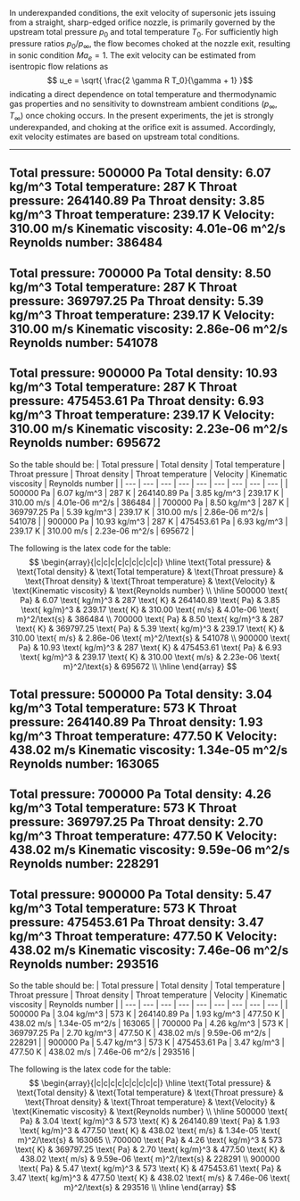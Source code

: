 In underexpanded conditions, the exit velocity of supersonic jets issuing from a straight, sharp-edged orifice nozzle, is primarily governed by the upstream total pressure $p_0$ and total temperature $T_0$.  For sufficiently high pressure ratios $p_0/p_{\infty}$, the flow becomes choked at the nozzle exit, resulting in sonic condition $Ma_e =1$. The exit velocity can be estimated from isentropic flow relations as
$$
u_e = \sqrt{ \frac{2 \gamma R T_0}{\gamma + 1} }​​
$$
indicating a direct dependence on total temperature​ and thermodynamic gas properties and no sensitivity to downstream ambient conditions ($p_{\infty}$, $T_{\infty}$) once choking occurs. In the present experiments, the jet is strongly underexpanded, and choking at the orifice exit is assumed. Accordingly, exit velocity estimates are based on upstream total conditions.

---
Total pressure: 500000 Pa
Total density: 6.07 kg/m^3
Total temperature: 287 K
Throat pressure: 264140.89 Pa
Throat density: 3.85 kg/m^3
Throat temperature: 239.17 K
Velocity: 310.00 m/s
Kinematic viscosity: 4.01e-06 m^2/s
Reynolds number: 386484
-----------------------------------
Total pressure: 700000 Pa
Total density: 8.50 kg/m^3
Total temperature: 287 K
Throat pressure: 369797.25 Pa
Throat density: 5.39 kg/m^3
Throat temperature: 239.17 K
Velocity: 310.00 m/s
Kinematic viscosity: 2.86e-06 m^2/s
Reynolds number: 541078
-----------------------------------
Total pressure: 900000 Pa
Total density: 10.93 kg/m^3
Total temperature: 287 K
Throat pressure: 475453.61 Pa
Throat density: 6.93 kg/m^3
Throat temperature: 239.17 K
Velocity: 310.00 m/s
Kinematic viscosity: 2.23e-06 m^2/s
Reynolds number: 695672
-----------------------------------

So the table should be:
| Total pressure | Total density | Total temperature | Throat pressure | Throat density | Throat temperature | Velocity | Kinematic viscosity | Reynolds number |
| --- | --- | --- | --- | --- | --- | --- | --- | --- |
| 500000 Pa | 6.07 kg/m^3 | 287 K | 264140.89 Pa | 3.85 kg/m^3 | 239.17 K | 310.00 m/s | 4.01e-06 m^2/s | 386484 |
| 700000 Pa | 8.50 kg/m^3 | 287 K | 369797.25 Pa | 5.39 kg/m^3 | 239.17 K | 310.00 m/s | 2.86e-06 m^2/s | 541078 |
| 900000 Pa | 10.93 kg/m^3 | 287 K | 475453.61 Pa | 6.93 kg/m^3 | 239.17 K | 310.00 m/s | 2.23e-06 m^2/s | 695672 |

The following is the latex code for the table:
$$
\begin{array}{|c|c|c|c|c|c|c|c|c|}
\hline
\text{Total pressure} & \text{Total density} & \text{Total temperature} & \text{Throat pressure} & \text{Throat density} & \text{Throat temperature} & \text{Velocity} & \text{Kinematic viscosity} & \text{Reynolds number} \\
\hline
500000 \text{ Pa} & 6.07 \text{ kg/m}^3 & 287 \text{ K} & 264140.89 \text{ Pa} & 3.85 \text{ kg/m}^3 & 239.17 \text{ K} & 310.00 \text{ m/s} & 4.01e-06 \text{ m}^2/\text{s} & 386484 \\
700000 \text{ Pa} & 8.50 \text{ kg/m}^3 & 287 \text{ K} & 369797.25 \text{ Pa} & 5.39 \text{ kg/m}^3 & 239.17 \text{ K} & 310.00 \text{ m/s} & 2.86e-06 \text{ m}^2/\text{s} & 541078 \\
900000 \text{ Pa} & 10.93 \text{ kg/m}^3 & 287 \text{ K} & 475453.61 \text{ Pa} & 6.93 \text{ kg/m}^3 & 239.17 \text{ K} & 310.00 \text{ m/s} & 2.23e-06 \text{ m}^2/\text{s} & 695672 \\
\hline
\end{array}
$$

Total pressure: 500000 Pa
Total density: 3.04 kg/m^3
Total temperature: 573 K
Throat pressure: 264140.89 Pa
Throat density: 1.93 kg/m^3
Throat temperature: 477.50 K
Velocity: 438.02 m/s
Kinematic viscosity: 1.34e-05 m^2/s
Reynolds number: 163065
-----------------------------------
Total pressure: 700000 Pa
Total density: 4.26 kg/m^3
Total temperature: 573 K
Throat pressure: 369797.25 Pa
Throat density: 2.70 kg/m^3
Throat temperature: 477.50 K
Velocity: 438.02 m/s
Kinematic viscosity: 9.59e-06 m^2/s
Reynolds number: 228291
-----------------------------------
Total pressure: 900000 Pa
Total density: 5.47 kg/m^3
Total temperature: 573 K
Throat pressure: 475453.61 Pa
Throat density: 3.47 kg/m^3
Throat temperature: 477.50 K
Velocity: 438.02 m/s
Kinematic viscosity: 7.46e-06 m^2/s
Reynolds number: 293516
-----------------------------------

So the table should be:
| Total pressure | Total density | Total temperature | Throat pressure | Throat density | Throat temperature | Velocity | Kinematic viscosity | Reynolds number |
| --- | --- | --- | --- | --- | --- | --- | --- | --- |
| 500000 Pa | 3.04 kg/m^3 | 573 K | 264140.89 Pa | 1.93 kg/m^3 | 477.50 K | 438.02 m/s | 1.34e-05 m^2/s | 163065 |
| 700000 Pa | 4.26 kg/m^3 | 573 K | 369797.25 Pa | 2.70 kg/m^3 | 477.50 K | 438.02 m/s | 9.59e-06 m^2/s | 228291 |
| 900000 Pa | 5.47 kg/m^3 | 573 K | 475453.61 Pa | 3.47 kg/m^3 | 477.50 K | 438.02 m/s | 7.46e-06 m^2/s | 293516 |

The following is the latex code for the table:
$$
\begin{array}{|c|c|c|c|c|c|c|c|c|}
\hline
\text{Total pressure} & \text{Total density} & \text{Total temperature} & \text{Throat pressure} & \text{Throat density} & \text{Throat temperature} & \text{Velocity} & \text{Kinematic viscosity} & \text{Reynolds number} \\
\hline
500000 \text{ Pa} & 3.04 \text{ kg/m}^3 & 573 \text{ K} & 264140.89 \text{ Pa} & 1.93 \text{ kg/m}^3 & 477.50 \text{ K} & 438.02 \text{ m/s} & 1.34e-05 \text{ m}^2/\text{s} & 163065 \\
700000 \text{ Pa} & 4.26 \text{ kg/m}^3 & 573 \text{ K} & 369797.25 \text{ Pa} & 2.70 \text{ kg/m}^3 & 477.50 \text{ K} & 438.02 \text{ m/s} & 9.59e-06 \text{ m}^2/\text{s} & 228291 \\
900000 \text{ Pa} & 5.47 \text{ kg/m}^3 & 573 \text{ K} & 475453.61 \text{ Pa} & 3.47 \text{ kg/m}^3 & 477.50 \text{ K} & 438.02 \text{ m/s} & 7.46e-06 \text{ m}^2/\text{s} & 293516 \\
\hline
\end{array}
$$

